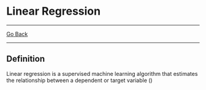 # Linear Regression
---
[Go Back](UNIOVI/3S2_IntSys/README.md)

---
## Definition
Linear regression is a supervised machine learning algorithm that estimates the relationship between a dependent or target variable ()